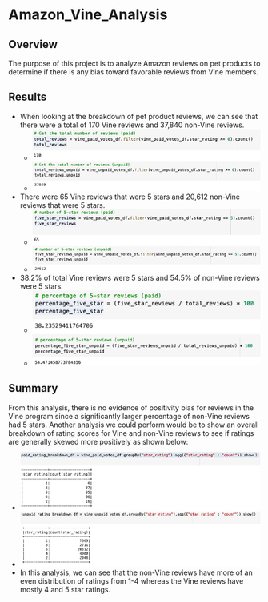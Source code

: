 # Amazon_Vine_Analysis

## Overview
The purpose of this project is to analyze Amazon reviews on pet products to determine if there is any bias toward favorable reviews from Vine members.

## Results
   - When looking at the breakdown of pet product reviews, we can see that there were a total of 170 Vine reviews and 37,840 non-Vine reviews. 
     - ![](Resources/total_paid.png)
     - ![](Resources/total_unpaid.png)
   - There were 65 Vine reviews that were 5 stars and 20,612 non-Vine reviews that were 5 stars. 
     - ![](Resources/5_star_paid.png)
     - ![](Resources/5_star_unpaid.png)
   - 38.2% of total Vine reviews were 5 stars and 54.5% of non-Vine reviews were 5 stars. 
     - ![](Resources/percentage_paid.png)
     - ![](Resources/percentage_unpaid.png) 

## Summary
From this analysis, there is no evidence of positivity bias for reviews in the Vine program since a significantly larger percentage of non-Vine reviews had 5 stars. Another analysis we could perform would be to show an overall breakdown of rating scores for Vine and non-Vine reviews to see if ratings are generally skewed more positively as shown below: 
   - ![](Resources/paid_breakdown.png)
   - ![](Resources/unpaid_breakdown.png)
   - In this analysis, we can see that the non-Vine reviews have more of an even distribution of ratings from 1-4 whereas the Vine reviews have mostly 4 and 5 star ratings. 


